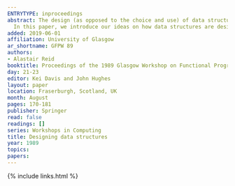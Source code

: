 ```yaml
---
ENTRYTYPE: inproceedings
abstract: The design (as opposed to the choice and use) of data structures has been the subject of relatively little study in the context of formal methods.
  In this paper, we introduce our ideas on how data structures are designed.
added: 2019-06-01
affiliation: University of Glasgow
ar_shortname: GFPW 89
authors:
- Alastair Reid
booktitle: Proceedings of the 1989 Glasgow Workshop on Functional Programming
day: 21-23
editor: Kei Davis and John Hughes
layout: paper
location: Fraserburgh, Scotland, UK
month: August
pages: 170-181
publisher: Springer
read: false
readings: []
series: Workshops in Computing
title: Designing data structures
year: 1989
topics:
papers:
---
```


{% include links.html %}

